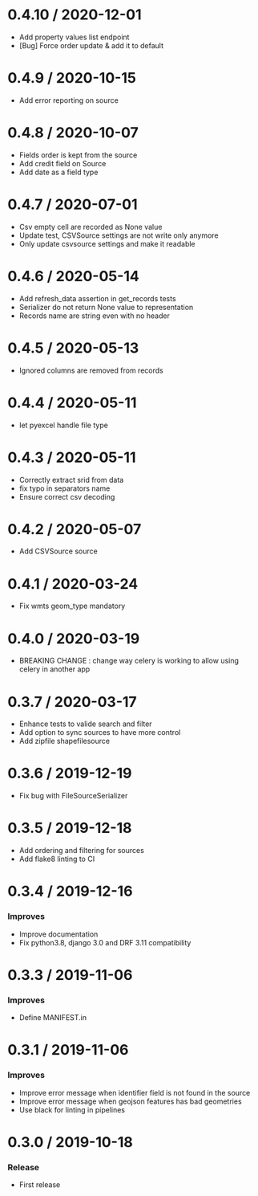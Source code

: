 
0.4.10 / 2020-12-01
==================

  * Add property values list endpoint
  * [Bug] Force order update & add it to default

0.4.9 / 2020-10-15
==================

  * Add error reporting on source

0.4.8 / 2020-10-07
==================

  * Fields order is kept from the source
  * Add credit field on Source
  * Add date as a field type

0.4.7 / 2020-07-01
==================

  * Csv empty cell are recorded as None value
  * Update test, CSVSource settings are not write only anymore
  * Only update csvsource settings and make it readable

0.4.6 / 2020-05-14
==================

  * Add refresh_data assertion in get_records tests
  * Serializer do not return None value to representation
  * Records name are string even with no header

0.4.5 / 2020-05-13
==================

  * Ignored columns are removed from records

0.4.4 / 2020-05-11
==================

  * let pyexcel handle file type

0.4.3 / 2020-05-11
==================

  * Correctly extract srid from data
  * fix typo in separators name
  * Ensure correct csv decoding

0.4.2 / 2020-05-07
==================

  * Add CSVSource source

0.4.1 / 2020-03-24
==================

  * Fix wmts geom_type mandatory

0.4.0 / 2020-03-19
==================

  * BREAKING CHANGE : change way celery is working to allow using celery in another app

0.3.7 / 2020-03-17
==================

  * Enhance tests to valide search and filter
  * Add option to sync sources to have more control
  * Add zipfile shapefilesource

0.3.6 / 2019-12-19
==================

  * Fix bug with FileSourceSerializer

0.3.5 / 2019-12-18
==================

  * Add ordering and filtering for sources
  * Add flake8 linting to CI

0.3.4 / 2019-12-16
==================

### Improves

  * Improve documentation
  * Fix python3.8, django 3.0 and DRF 3.11 compatibility

0.3.3 / 2019-11-06
==================

### Improves

  * Define MANIFEST.in

0.3.1 / 2019-11-06
==================

### Improves

  * Improve error message when identifier field is not found in the source
  * Improve error message when geojson features has bad geometries
  * Use black for linting in pipelines

0.3.0 / 2019-10-18
==================

### Release

  * First release
